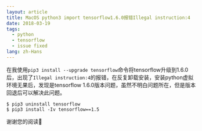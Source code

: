 ```yaml
---
layout: article
title: MacOS python3 import tensorflow1.6.0报错Illegal instruction:4
date: 2018-03-19
tags:
  - python
  - tensorflow
  - issue fixed
lang: zh-Hans
---
```

在我使用`pip3 install --upgrade tensorflow`命令将tensorflow升级到1.6.0后，出现了`Illegal instruction:4`的报错，在反复卸载安装，安装python虚拟环境无果后，发现是tensorflow 1.6.0版本问题，虽然不明白问题所在，但是版本回退后可以解决此问题。

```shell
$ pip3 uninstall tensorflow
$ pip3 install -Iv tensorflow==1.5
```

谢谢您的阅读🙏
